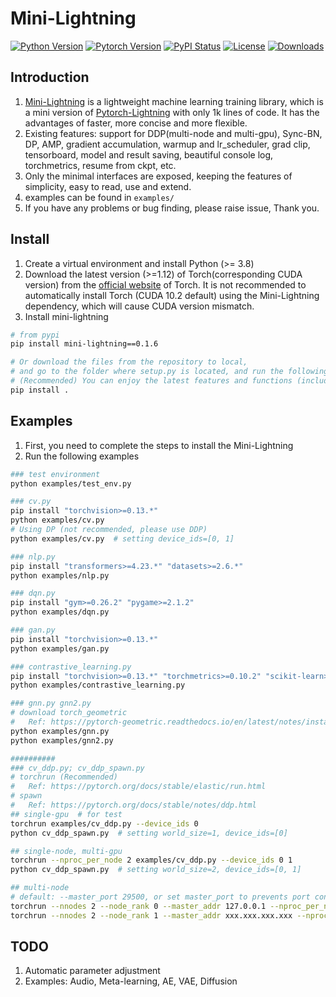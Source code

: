# Mini-Lightning
[![Python Version](https://img.shields.io/pypi/pyversions/mini-lightning)](https://pypi.org/project/mini-lightning/)
[![Pytorch Version](https://img.shields.io/badge/pytorch-1.12%20%7C%201.13-blue.svg)](https://pypi.org/project/mini-lightning/)
[![PyPI Status](https://badge.fury.io/py/mini-lightning.svg)](https://badge.fury.io/py/mini-lightning)
[![License](https://img.shields.io/badge/License-MIT-blue.svg)](https://github.com/ustcml/mini-lightning/blob/main/LICENSE)
[![Downloads](https://pepy.tech/badge/mini-lightning)](https://pepy.tech/project/mini-lightning)


## Introduction
1. [Mini-Lightning](https://github.com/ustcml/mini-lightning/) is a lightweight machine learning training library, which is a mini version of [Pytorch-Lightning](https://www.pytorchlightning.ai/) with only 1k lines of code. It has the advantages of faster, more concise and more flexible.
2. Existing features: support for DDP(multi-node and multi-gpu), Sync-BN, DP, AMP, gradient accumulation, warmup and lr_scheduler, grad clip, tensorboard, model and result saving, beautiful console log, torchmetrics, resume from ckpt, etc.
3. Only the minimal interfaces are exposed, keeping the features of simplicity, easy to read, use and extend.
4. examples can be found in `examples/`
5. If you have any problems or bug finding, please raise issue, Thank you.


## Install
1. Create a virtual environment and install Python (>= 3.8)
2. Download the latest version (>=1.12) of Torch(corresponding CUDA version) from the [official website](https://pytorch.org/get-started/locally/) of Torch. It is not recommended to automatically install Torch (CUDA 10.2 default) using the Mini-Lightning dependency, which will cause CUDA version mismatch.
3. Install mini-lightning
```bash
# from pypi
pip install mini-lightning==0.1.6

# Or download the files from the repository to local,
# and go to the folder where setup.py is located, and run the following command
# (Recommended) You can enjoy the latest features and functions (including bug fixes)
pip install .
```


## Examples
1. First, you need to complete the steps to install the Mini-Lightning
2. Run the following examples

```bash
### test environment
python examples/test_env.py

### cv.py
pip install "torchvision>=0.13.*"
python examples/cv.py
# Using DP (not recommended, please use DDP)
python examples/cv.py  # setting device_ids=[0, 1]

### nlp.py
pip install "transformers>=4.23.*" "datasets>=2.6.*"
python examples/nlp.py

### dqn.py
pip install "gym>=0.26.2" "pygame>=2.1.2"
python examples/dqn.py

### gan.py
pip install "torchvision>=0.13.*"
python examples/gan.py

### contrastive_learning.py
pip install "torchvision>=0.13.*" "torchmetrics>=0.10.2" "scikit-learn>=1.1.*"
python examples/contrastive_learning.py

### gnn.py gnn2.py
# download torch_geometric
#   Ref: https://pytorch-geometric.readthedocs.io/en/latest/notes/installation.html
python examples/gnn.py
python examples/gnn2.py

########## 
### cv_ddp.py; cv_ddp_spawn.py
# torchrun (Recommended)
#   Ref: https://pytorch.org/docs/stable/elastic/run.html
# spawn
#   Ref: https://pytorch.org/docs/stable/notes/ddp.html
## single-gpu  # for test
torchrun examples/cv_ddp.py --device_ids 0
python cv_ddp_spawn.py  # setting world_size=1, device_ids=[0]

## single-node, multi-gpu
torchrun --nproc_per_node 2 examples/cv_ddp.py --device_ids 0 1
python cv_ddp_spawn.py  # setting world_size=2, device_ids=[0, 1]

## multi-node
# default: --master_port 29500, or set master_port to prevents port conflicts.
torchrun --nnodes 2 --node_rank 0 --master_addr 127.0.0.1 --nproc_per_node 4 examples/cv_ddp.py _--device_ids 0 1 2 3
torchrun --nnodes 2 --node_rank 1 --master_addr xxx.xxx.xxx.xxx --nproc_per_node 4 examples/cv_ddp.py --device_ids 0 1 2 3
```


## TODO
1. Automatic parameter adjustment
2. Examples: Audio, Meta-learning, AE, VAE, Diffusion
